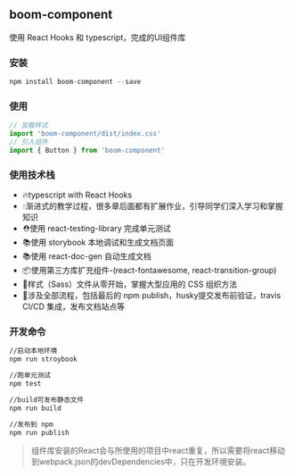 ## boom-component

使用 React Hooks 和 typescript，完成的UI组件库

### 安装

~~~javascript
npm install boom-component --save
~~~

### 使用

~~~javascript
// 加载样式
import 'boom-component/dist/index.css'
// 引入组件
import { Button } from 'boom-component'
~~~

### 使用技术栈

* 🔥typescript with React Hooks
* 💧渐进式的教学过程，很多章后面都有扩展作业，引导同学们深入学习和掌握知识
* ⛑️使用 react-testing-library 完成单元测试
* 📚使用 storybook 本地调试和生成文档页面
* 📚使用 react-doc-gen 自动生成文档
* 📦使用第三方库扩充组件-(react-fontawesome, react-transition-group)
* 🌹样式（Sass）文件从零开始，掌握大型应用的 CSS 组织方法
* 🎉涉及全部流程，包括最后的 npm publish，husky提交发布前验证，travis CI/CD 集成，发布文档站点等

### 开发命令

~~~bash
//启动本地环境
npm run stroybook

//跑单元测试
npm test

//build可发布静态文件
npm run build

//发布到 npm
npm run publish
~~~

> 组件库安装的React会与所使用的项目中react重复，所以需要将react移动到webpack.json的devDependencies中，只在开发环境安装。
